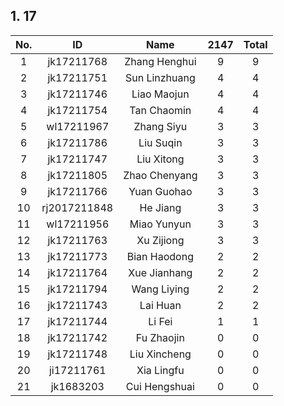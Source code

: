 
## 1.  17

|No.    | ID | Name | 2147 | Total|
|:-:  |:-:|:-:|:-:|:-:|
|1| jk17211768 | Zhang Henghui | 9|9 |
| 2|jk17211751 | Sun Linzhuang | 4|4|
| 3|jk17211746 | Liao Maojun | 4|4|
| 4|jk17211754 | Tan Chaomin |4|4|
|5| wl17211967 | Zhang Siyu |  3|3|
|6| jk17211786 | Liu Suqin | 3 | 3|
|7| jk17211747 | Liu Xitong | 3 |3|
|8| jk17211805 | Zhao Chenyang |3 |3|
| 9|jk17211766 | Yuan Guohao |3|3|
| 10|rj2017211848 | He Jiang |3|3|
| 11|wl17211956 | Miao Yunyun |3|3|
| 12|jk17211763 | Xu Zijiong | 3|3|
| 13|jk17211773 | Bian Haodong |2|2|
|14| jk17211764 | Xue Jianhang | 2 |2| 
|15| jk17211794 |Wang Liying | 2 | 2|
| 16|jk17211743 | Lai Huan |2|2|
|17| jk17211744 | Li Fei | 1 | 1|
| 18|jk17211742 | Fu Zhaojin |0|0|
| 19|jk17211748 | Liu Xincheng |0|0|
| 20|ji17211761 | Xia Lingfu |0|0|
| 21|jk1683203 | Cui Hengshuai |0|0|
